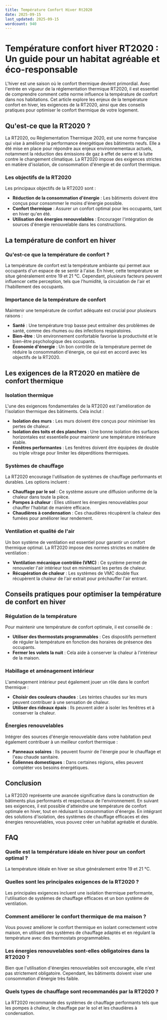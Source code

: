 ```yaml
---
title: Température Confort Hiver Rt2020
date: 2025-09-15
last_updated: 2025-09-15
wordcount: 940
---
```


# Température confort hiver RT2020 : Un guide pour un habitat agréable et éco-responsable

L'hiver est une saison où le confort thermique devient primordial. Avec l'entrée en vigueur de la réglementation thermique RT2020, il est essentiel de comprendre comment cette norme influence la température de confort dans nos habitations. Cet article explore les enjeux de la température confort en hiver, les exigences de la RT2020, ainsi que des conseils pratiques pour optimiser le confort thermique de votre logement.

## Qu'est-ce que la RT2020 ?

La RT2020, ou Réglementation Thermique 2020, est une norme française qui vise à améliorer la performance énergétique des bâtiments neufs. Elle a été mise en place pour répondre aux enjeux environnementaux actuels, notamment la réduction des émissions de gaz à effet de serre et la lutte contre le changement climatique. La RT2020 impose des exigences strictes en matière d'isolation, de consommation d'énergie et de confort thermique.

### Les objectifs de la RT2020

Les principaux objectifs de la RT2020 sont :

- **Réduction de la consommation d'énergie** : Les bâtiments doivent être conçus pour consommer le moins d'énergie possible.
- **Confort thermique** : Assurer un confort optimal pour les occupants, tant en hiver qu'en été.
- **Utilisation des énergies renouvelables** : Encourager l'intégration de sources d'énergie renouvelable dans les constructions.

## La température de confort en hiver

### Qu'est-ce que la température de confort ?

La température de confort est la température ambiante qui permet aux occupants d'un espace de se sentir à l'aise. En hiver, cette température se situe généralement entre 19 et 21 °C. Cependant, plusieurs facteurs peuvent influencer cette perception, tels que l'humidité, la circulation de l'air et l'habillement des occupants.

### Importance de la température de confort

Maintenir une température de confort adéquate est crucial pour plusieurs raisons :

- **Santé** : Une température trop basse peut entraîner des problèmes de santé, comme des rhumes ou des infections respiratoires.
- **Bien-être** : Un environnement confortable favorise la productivité et le bien-être psychologique des occupants.
- **Économie d'énergie** : Un bon contrôle de la température permet de réduire la consommation d'énergie, ce qui est en accord avec les objectifs de la RT2020.

## Les exigences de la RT2020 en matière de confort thermique

### Isolation thermique

L'une des exigences fondamentales de la RT2020 est l'amélioration de l'isolation thermique des bâtiments. Cela inclut :

- **Isolation des murs** : Les murs doivent être conçus pour minimiser les pertes de chaleur.
- **Isolation des toits et des planchers** : Une bonne isolation des surfaces horizontales est essentielle pour maintenir une température intérieure stable.
- **Fenêtres performantes** : Les fenêtres doivent être équipées de double ou triple vitrage pour limiter les déperditions thermiques.

### Systèmes de chauffage

La RT2020 encourage l'utilisation de systèmes de chauffage performants et durables. Les options incluent :

- **Chauffage par le sol** : Ce système assure une diffusion uniforme de la chaleur dans toute la pièce.
- **Pompes à chaleur** : Elles utilisent les énergies renouvelables pour chauffer l'habitat de manière efficace.
- **Chaudières à condensation** : Ces chaudières récupèrent la chaleur des fumées pour améliorer leur rendement.

### Ventilation et qualité de l'air

Un bon système de ventilation est essentiel pour garantir un confort thermique optimal. La RT2020 impose des normes strictes en matière de ventilation :

- **Ventilation mécanique contrôlée (VMC)** : Ce système permet de renouveler l'air intérieur tout en minimisant les pertes de chaleur.
- **Récupération de chaleur** : Les systèmes de VMC double flux récupèrent la chaleur de l'air extrait pour préchauffer l'air entrant.

## Conseils pratiques pour optimiser la température de confort en hiver

### Régulation de la température

Pour maintenir une température de confort optimale, il est conseillé de :

- **Utiliser des thermostats programmables** : Ces dispositifs permettent de réguler la température en fonction des horaires de présence des occupants.
- **Fermer les volets la nuit** : Cela aide à conserver la chaleur à l'intérieur de la maison.

### Habillage et aménagement intérieur

L'aménagement intérieur peut également jouer un rôle dans le confort thermique :

- **Choisir des couleurs chaudes** : Les teintes chaudes sur les murs peuvent contribuer à une sensation de chaleur.
- **Utiliser des rideaux épais** : Ils peuvent aider à isoler les fenêtres et à conserver la chaleur.

### Énergies renouvelables

Intégrer des sources d'énergie renouvelable dans votre habitation peut également contribuer à un meilleur confort thermique :

- **Panneaux solaires** : Ils peuvent fournir de l'énergie pour le chauffage et l'eau chaude sanitaire.
- **Éoliennes domestiques** : Dans certaines régions, elles peuvent compléter vos besoins énergétiques.

## Conclusion

La RT2020 représente une avancée significative dans la construction de bâtiments plus performants et respectueux de l'environnement. En suivant ses exigences, il est possible d'atteindre une température de confort optimale en hiver, tout en réduisant la consommation d'énergie. En intégrant des solutions d'isolation, des systèmes de chauffage efficaces et des énergies renouvelables, vous pouvez créer un habitat agréable et durable.

## FAQ

### Quelle est la température idéale en hiver pour un confort optimal ?

La température idéale en hiver se situe généralement entre 19 et 21 °C.

### Quelles sont les principales exigences de la RT2020 ?

Les principales exigences incluent une isolation thermique performante, l'utilisation de systèmes de chauffage efficaces et un bon système de ventilation.

### Comment améliorer le confort thermique de ma maison ?

Vous pouvez améliorer le confort thermique en isolant correctement votre maison, en utilisant des systèmes de chauffage adaptés et en régulant la température avec des thermostats programmables.

### Les énergies renouvelables sont-elles obligatoires dans la RT2020 ?

Bien que l'utilisation d'énergies renouvelables soit encouragée, elle n'est pas strictement obligatoire. Cependant, les bâtiments doivent viser une consommation d'énergie très faible.

### Quels types de chauffage sont recommandés par la RT2020 ?

La RT2020 recommande des systèmes de chauffage performants tels que les pompes à chaleur, le chauffage par le sol et les chaudières à condensation.